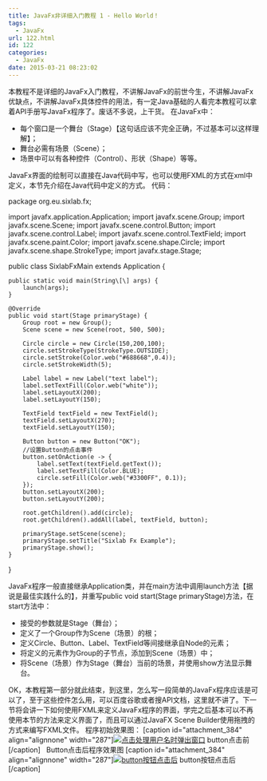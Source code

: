 ```yaml
---
title: JavaFx非详细入门教程 1 - Hello World！
tags:
  - JavaFx
url: 122.html
id: 122
categories:
  - JavaFx
date: 2015-03-21 08:23:02
---
```


本教程不是详细的JavaFx入门教程，不讲解JavaFx的前世今生，不讲解JavaFx优缺点，不讲解JavaFx具体控件的用法，有一定Java基础的人看完本教程可以拿着API手册写JavaFx程序了。废话不多说，上干货。 在JavaFx中：

*   每个窗口是一个舞台（Stage）【这句话应该不完全正确，不过基本可以这样理解】；
*   舞台必需有场景（Scene）；
*   场景中可以有各种控件（Control）、形状（Shape）等等。

JavaFx界面的绘制可以直接在Java代码中写，也可以使用FXML的方式在xml中定义，本节先介绍在Java代码中定义的方式。 代码：

package org.eu.sixlab.fx;

import javafx.application.Application;
import javafx.scene.Group;
import javafx.scene.Scene;
import javafx.scene.control.Button;
import javafx.scene.control.Label;
import javafx.scene.control.TextField;
import javafx.scene.paint.Color;
import javafx.scene.shape.Circle;
import javafx.scene.shape.StrokeType;
import javafx.stage.Stage;

public class SixlabFxMain extends Application {
    
    public static void main(String\[\] args) {
        launch(args);
    }
    
    @Override
    public void start(Stage primaryStage) {
        Group root = new Group();
        Scene scene = new Scene(root, 500, 500);

        Circle circle = new Circle(150,200,100);
        circle.setStrokeType(StrokeType.OUTSIDE);
        circle.setStroke(Color.web("#688668",0.4));
        circle.setStrokeWidth(5);
        
        Label label = new Label("text label");
        label.setTextFill(Color.web("white"));
        label.setLayoutX(200);
        label.setLayoutY(150);

        TextField textField = new TextField();
        textField.setLayoutX(270);
        textField.setLayoutY(150);
    
        Button button = new Button("OK");
        //设置Button的点击事件
        button.setOnAction(e -> {
            label.setText(textField.getText());
            label.setTextFill(Color.BLUE);
            circle.setFill(Color.web("#3300FF", 0.1));
        });
        button.setLayoutX(200);
        button.setLayoutY(200);
    
        root.getChildren().add(circle);
        root.getChildren().addAll(label, textField, button);

        primaryStage.setScene(scene);
        primaryStage.setTitle("Sixlab Fx Example");
        primaryStage.show();
    }
}

JavaFx程序一般直接继承Application类，并在main方法中调用launch方法【据说是最佳实践什么的】，并重写public void start(Stage primaryStage)方法，在start方法中：

*   接受的参数就是Stage（舞台）；
*   定义了一个Group作为Scene（场景）的根；
*   定义Circle、Button、Label、TextField等间接继承自Node的元素；
*   将定义的元素作为Group的子节点，添加到Scene（场景）中；
*   将Scene（场景）作为Stage（舞台）当前的场景，并使用show方法显示舞台。

OK，本教程第一部分就此结束，到这里，怎么写一段简单的JavaFx程序应该是可以了，至于这些控件怎么用，可以百度谷歌或者搜API文档，这里就不讲了。下一节将会讲一下如何使用FXML来定义JavaFx程序的界面，学完之后基本可以不再使用本节的方法来定义界面了，而且可以通过JavaFX Scene Builder使用拖拽的方式来编写FXML文件。 程序初始效果图： \[caption id="attachment_384" align="alignnone" width="287"\][![点击处理用户名时弹出窗口](https://blog.sixlab.cn/wp-content/uploads/2015/03/2015120414470387-287x300.png)](https://blog.sixlab.cn/wp-content/uploads/2015/03/2015120414470387.png) button点击前\[/caption\]   Button点击后程序效果图 \[caption id="attachment_384" align="alignnone" width="287"\][![button按钮点击后](https://blog.sixlab.cn/wp-content/uploads/2015/03/2016030604280023-287x300.png)](https://blog.sixlab.cn/wp-content/uploads/2015/03/2016030604280023.png) button按钮点击后\[/caption\]